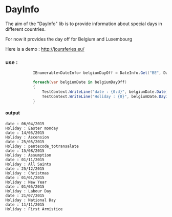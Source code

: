# DayInfo

The aim of the "DayInfo" lib is to provide information about special days in different countries.

For now it provides the day off for Belgium and Luxembourg

Here is a demo : http://joursferies.eu/

### use :
```csharp
            IEnumerable<DateInfo> belgiumDayOff = DateInfo.Get("BE", DateTime.Today.Year);// or "LU"

            foreach(var belgiumDate in belgiumDayOff)
            {
                TestContext.WriteLine("date : {0:d}", belgiumDate.Date);
                TestContext.WriteLine("Holiday : {0}", belgiumDate.DayInfo.EnglishName);
            }
```         

#### output

```
date : 06/04/2015
Holiday : Easter monday
date : 14/05/2015
Holiday : Ascension
date : 25/05/2015
Holiday : pentecode_totransalate
date : 15/08/2015
Holiday : Assumption 
date : 01/11/2015
Holiday : All Saints
date : 25/12/2015
Holiday : Christmas
date : 01/01/2015
Holiday : New Year
date : 01/05/2015
Holiday : Labour Day
date : 21/07/2015
Holiday : National Day
date : 11/11/2015
Holiday : First Armistice
```
